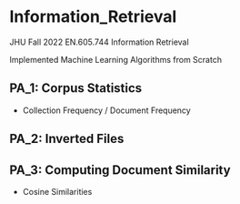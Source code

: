 # Information_Retrieval
JHU Fall 2022 EN.605.744 Information Retrieval 

Implemented Machine Learning Algorithms from Scratch

## PA_1: Corpus Statistics
  - Collection Frequency / Document Frequency
## PA_2: Inverted Files
## PA_3: Computing Document Similarity
 - Cosine Similarities

